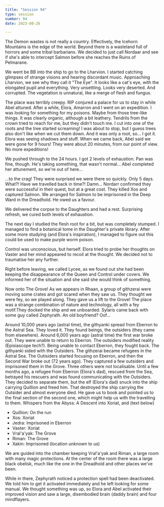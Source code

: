 ```yaml
---
title: "Session 94"
type: session
number: 94
date: 2023-08-26

---
```


The Demon wastes is not really a country. Effectively, the Icehorn Mountains is the edge of the world. Beyond there is a wasteland full of horrors and some tribal barbarians.
We decided to just call Nordaar and see if she's able to intercept Salmon before she reaches the Ruins of Pelmarane.

We went be BB into the ship to go to the Lharvion. I started catching glimpses of strange visions and hearing discordant music.
Approaching Lharvion, we see why they call it "The Eye". It looks like a cat's eye, with the elongated pupil and everything. Very unsettling.
Looks very deserted. And corrupted. The vegetation is unnatural, like a merge of flesh and fungus.

The place was terribly creepy. RIP conjured a palace for us to stay in while Abel attuned. After a while, Elora, Amarron and I went on an expedition. I was looking for something for my poisons. Maybe from those tree-like things. It was clearly organic, although a bit leathery. Tendrils from the crown tried to reach for me, but they didn't touch me.
I cut into one of the roots and the tree started screaming! I was about to stop, but I guess trees also don't like when we cut them down. And it was only a root, so… I got it. Elora was seeing shadows and stuff.
When we came back, Abel said we were gone for 9 hours! They were about 20 minutes, from our point of view. No more expeditions!

We pushed through to the 24 hours. I got 2 levels of exhaustion. Pan was fine, though. He's taking something, that wasn't normal… Abel completed her attunement, so we're out of here…

…to the crag! They were surprised we were there so quickly. Only 5 days. What?! Have we travelled back in time?! Damn… Nordarr confirmed they were successful in their quest, but at a great cost. They killed Xos and captured Salmon. We arranged for Salmon to be imprisoned in the Deep Ward in the Dreadhold. He owed us a favour.

We delivered the corpse to the Daughters and had a rest. Surprising refresh, we cured both levels of exhaustion.

The next day I studied the flesh root for a bit, but was completely stumped. I managed to find a botanical tome in the Daughter's private library. After some more studying (and Elora's inspiration), I managed to figure out this could be used to make purple worm poison.

Control was unconscious, but herself. Elora tried to probe her thoughts on Vaster and her mind appeared to recoil at the thought. We decided not to traumatise her any further.

Right before leaving, we called Lycee, as we found out she had been keeping the disappearance of the Queen and Control under covers. We informed her of the situation and she said she would think of something.

Now onto The Grove! As we appears in Rhaan, a group of githzerai were moving some crates and got scared when they saw us. They thought we were fey, so we played along. They gave us a lift to the Grove!
The place was a strange combination of nature and technology, all with a fey motif.They docked the ship and we unboarded.
Sylaris came back with some guy called Zephyrath. An old boyfriend? Oof…

Around 10,000 years ago (astral time), the githyanki spread from Eberron to the Astral Sea. They loved it. They found beings, the outsiders (they came from elsewhere). Around 6,000 years ago (astral time) the first war broke out. They were unable to return to Eberron. The outsiders modified reality (Episiascope tech?). Being unable to contact Eberron, they fought back. The githyanki sided with the Outsiders. The githzerai became refugees in the Astral Sea. The Outisiders started focusing on Eberron, and then the Second War broke out (72 years ago). They captured a few outsiders and imprisoned them in the Grove. Three others were not localisable. Until a few months ago, a refugee from Eberron (Elora's dad), rescued from the Sea, betrayed his rescuers and was found communicating with the Outsiders. They decided to separate them, but the elf (Elora's dad) snuck into the ship carrying Quillion and freed him. That destroyed the ship carrying the Outsider and almost everyone died.
He gave us to book and pointed us to the final section of the second one, which might help us with the travelling to them. Whispers from the Abyss: A Descent into Xoriat, and (text below)

- Quillion: On the run
- Xos: Xoriat
- Jedra: Imprisoned in Eberron
- Vaster: Xoriat
- Vral'a'yak: The Grove
- Riman: The Grove
- Xakin: Imprisoned (location unknown to us)

We are guided into the chamber keeping Vral'a'yak and Riman, a large room with many magic protections. At the center of the room there was a large black obelisk, much like the one in the Dreadhold and other places we've been.

While in there, Zephyrath noticed a protection spell had been deactivated. We told him to get it activated immediately and he left looking for some manual. We thought something was up, so Elora and Abel activated their improved vision and saw a large, disembodied brain (daddy brain) and four mindflayers.
